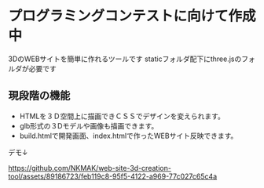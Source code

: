 # プログラミングコンテストに向けて作成中

3DのWEBサイトを簡単に作れるツールです
staticフォルダ配下にthree.jsのフォルダが必要です

## 現段階の機能
- HTMLを３Ｄ空間上に描画できＣＳＳでデザインを変えられます。
- glb形式の３Dモデルや画像も描画できます。
- build.htmlで開発画面、index.htmlで作ったWEBサイト反映できます。

デモ↓

https://github.com/NKMAK/web-site-3d-creation-tool/assets/89186723/feb119c8-95f5-4122-a969-77c027c65c4a

